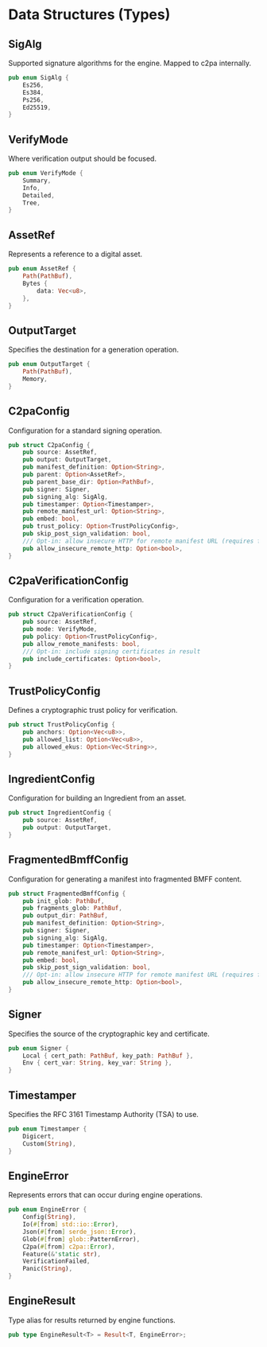 # Data Structures (Types)

## SigAlg
Supported signature algorithms for the engine. Mapped to c2pa internally.
```rust
pub enum SigAlg {
    Es256,
    Es384,
    Ps256,
    Ed25519,
}
```

## VerifyMode
Where verification output should be focused.
```rust
pub enum VerifyMode {
    Summary,
    Info,
    Detailed,
    Tree,
}
```

## AssetRef
Represents a reference to a digital asset.
```rust
pub enum AssetRef {
    Path(PathBuf),
    Bytes {
        data: Vec<u8>,
    },
}
```

## OutputTarget
Specifies the destination for a generation operation.
```rust
pub enum OutputTarget {
    Path(PathBuf),
    Memory,
}
```

## C2paConfig
Configuration for a standard signing operation.
```rust
pub struct C2paConfig {
    pub source: AssetRef,
    pub output: OutputTarget,
    pub manifest_definition: Option<String>,
    pub parent: Option<AssetRef>,
    pub parent_base_dir: Option<PathBuf>,
    pub signer: Signer,
    pub signing_alg: SigAlg,
    pub timestamper: Option<Timestamper>,
    pub remote_manifest_url: Option<String>,
    pub embed: bool,
    pub trust_policy: Option<TrustPolicyConfig>,
    pub skip_post_sign_validation: bool,
    /// Opt-in: allow insecure HTTP for remote manifest URL (requires feature)
    pub allow_insecure_remote_http: Option<bool>,
}
```

## C2paVerificationConfig
Configuration for a verification operation.
```rust
pub struct C2paVerificationConfig {
    pub source: AssetRef,
    pub mode: VerifyMode,
    pub policy: Option<TrustPolicyConfig>,
    pub allow_remote_manifests: bool,
    /// Opt-in: include signing certificates in result
    pub include_certificates: Option<bool>,
}
```

## TrustPolicyConfig
Defines a cryptographic trust policy for verification.
```rust
pub struct TrustPolicyConfig {
    pub anchors: Option<Vec<u8>>,
    pub allowed_list: Option<Vec<u8>>,
    pub allowed_ekus: Option<Vec<String>>,
}
```

## IngredientConfig
Configuration for building an Ingredient from an asset.
```rust
pub struct IngredientConfig {
    pub source: AssetRef,
    pub output: OutputTarget,
}
```

## FragmentedBmffConfig
Configuration for generating a manifest into fragmented BMFF content.
```rust
pub struct FragmentedBmffConfig {
    pub init_glob: PathBuf,
    pub fragments_glob: PathBuf,
    pub output_dir: PathBuf,
    pub manifest_definition: Option<String>,
    pub signer: Signer,
    pub signing_alg: SigAlg,
    pub timestamper: Option<Timestamper>,
    pub remote_manifest_url: Option<String>,
    pub embed: bool,
    pub skip_post_sign_validation: bool,
    /// Opt-in: allow insecure HTTP for remote manifest URL (requires feature)
    pub allow_insecure_remote_http: Option<bool>,
}
```

## Signer
Specifies the source of the cryptographic key and certificate.
```rust
pub enum Signer {
    Local { cert_path: PathBuf, key_path: PathBuf },
    Env { cert_var: String, key_var: String },
}
```

## Timestamper
Specifies the RFC 3161 Timestamp Authority (TSA) to use.
```rust
pub enum Timestamper {
    Digicert,
    Custom(String),
}
```

## EngineError
Represents errors that can occur during engine operations.
```rust
pub enum EngineError {
    Config(String),
    Io(#[from] std::io::Error),
    Json(#[from] serde_json::Error),
    Glob(#[from] glob::PatternError),
    C2pa(#[from] c2pa::Error),
    Feature(&'static str),
    VerificationFailed,
    Panic(String),
}
```

## EngineResult
Type alias for results returned by engine functions.
```rust
pub type EngineResult<T> = Result<T, EngineError>;
```